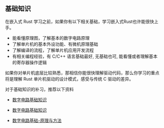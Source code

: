 
## 基础知识
在嵌入式 Rust 学习之前，如果你有以下相关基础，学习嵌入式Rust也许能很快上手。
- 能看懂原理图，了解基本的数字电路原理
- 了解单片机的基本外设功能、有微机原理基础
- 了解编译的流程，了解单片机应用开发流程
- 有相关编程经验，有 C/C++ 语言基础最好, 无基础也可, 能看懂或者理解基本的寄存器操作逻辑

如果你对单片机底层比较熟悉，那相信你能很快理解驱动代码，那么你学习的重点将是理解 Rust 单片机驱动的设计模式，感受与传统 C 驱动的差异。

对于基础知识的补习，推荐以下资料

- [数字电路基础知识](https://m.ituring.com.cn/book/tupubarticle/1768)

- [数字电路基础知识](https://wiki-power.com/%E6%95%B0%E5%AD%97%E7%94%B5%E8%B7%AF%E5%9F%BA%E7%A1%80%E7%9F%A5%E8%AF%86/)

- [数字电路基础-原理与方法](https://yearn.xyz/docs/fpgacpu/20-%E6%95%B0%E5%AD%97%E7%94%B5%E8%B7%AF%E5%9F%BA%E7%A1%80-%E5%8E%9F%E7%90%86%E4%B8%8E%E6%96%B9%E6%B3%95/)